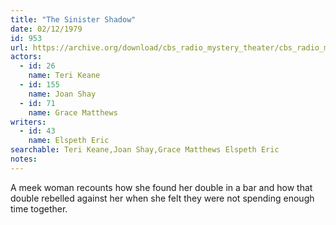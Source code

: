```yaml
---
title: "The Sinister Shadow"
date: 02/12/1979
id: 953
url: https://archive.org/download/cbs_radio_mystery_theater/cbs_radio_mystery_theater-0951-1000.zip/cbs_radio_mystery_theater-0951-1000%2Fcbsrmt_0953_the_sinister_shadow.mp3
actors:  
  - id: 26
    name: Teri Keane  
  - id: 155
    name: Joan Shay  
  - id: 71
    name: Grace Matthews
writers:  
  - id: 43
    name: Elspeth Eric
searchable: Teri Keane,Joan Shay,Grace Matthews Elspeth Eric
notes:  
---
```

A meek woman recounts how she found her double in a bar and how that double rebelled against her when she felt they were not spending enough time together.